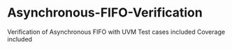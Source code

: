 # Asynchronous-FIFO-Verification
Verification of Asynchronous FIFO with UVM
Test cases included
Coverage included

